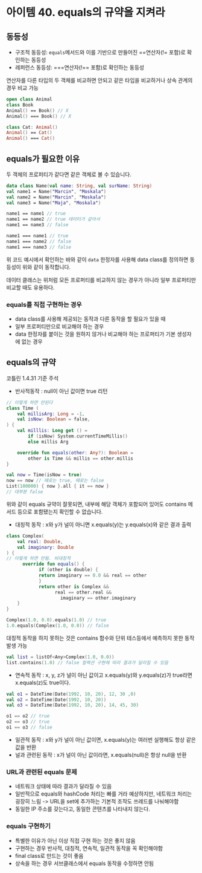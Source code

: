 # 아이템 40. equals의 규약을 지켜라

## 동등성
- 구조적 동등성: `equals`메서드와 이를 기반으로 만들어진 ==연산자(!= 포함)로 확인하는 동등성
- 레퍼런스 동등성: ===연산자(!== 포함)로 확인하는 동등성

연산자를 다른 타입의 두 객체를 비교하면 안되고 같은 타입을 비교하거나 상속 관계의 경우 비교 가능
```kt
open class Animal
class Book
Animal() == Book() // X
Animal() === Book() // X

class Cat: Animal()
Animal() == Cat()
Animal() === Cat()
```

## equals가 필요한 이유
두 객체의 프로퍼티가 같다면 같은 객체로 볼 수 있습니다.
```kt
data class Name(val name: String, val surName: String)
val name1 = Name("Marcin", "Moskala")
val name2 = Name("Marcin", "Moskala")
val name3 = Name("Maja", "Moskala")

name1 == name1 // true
name1 == name2 // true 데이터가 같아서
name1 == name3 // false

name1 === name1 // true
name1 === name2 // false
name1 === name3 // false
```
위 코드 예시에서 확인하는 바와 같이 `data` 한정자를 사용해 data class를 정의하면 동등성이 위와 같이 동작합니다.

데이터 클래스는 위처럼 모든 프로퍼티를 비교하지 않는 경우가 아니라 일부 프로퍼티만 비교할 때도 유용하다.

### equals를 직접 구현하는 경우
- data class를 사용해 제공되는 동작과 다른 동작을 할 필요가 있을 때
- 일부 프로퍼티만으로 비교해야 하는 경우
- data 한정자를 붙이는 것을 원하지 않거나 비교해야 하는 프로퍼티가 기본 생성자에 없는 경우

## equals의 규약
코틀린 1.4.31 기준 주석
- 반사적동작 : null이 아닌 값이면 true 리턴
```kt
// 이렇게 하면 안된다
class Time (
	val millisArg: Long = -1,
	val isNow: Boolean = false,
) {
	val milllis: Long get () =
		if (isNow) System.currentTimeMillis()
		else millis Arg

	override fun equals(other: Any?): Boolean = 
		other is Time && millis == other.millis
}

val now = Time(isNow = true)
now == now // 때로는 true, 때로는 false
List(100000) { now }.all { it == now }
// 대부분 false
```
위와 같이 equals 규약이 잘못되면, 내부에 해당 객체가 포함되어 있어도 contains 메서드 등으로  포함됐는지 확인할 수 없습니다.

- 대칭적 동작 : x와 y가 널이 아니면 x.equals(y)는 y.equals(x)와 같은 결과 출력
```kt
class Complex(
    val real: Double,
    val imaginary: Double
) {
// 이렇게 하면 안됨. 비대칭적
	  override fun equals() {
		    if (other is double) {
            return imaginary == 0.0 && real == other
		    }
		    return other is Complex && 
			      real == other.real &&
				    imaginary == other.imaginary
	}
}

Complex(1.0, 0.0).equals(1.0) // true
1.0.equals(Complex(1.0, 0.0)) // false
```
대칭적 동작을 하지 못하는 것은 contains 함수와 단위 테스등에서 예측하지 못한 동작 발생 가능
```kt
val list = listOf<Any>Complex(1.0, 0.0))
list.contains(1.0) // false 컬렉션 구현에 따라 결과가 달라질 수 있음
```
- 연속적 동작 : x, y, z가 널이 아닌 값이고 x.equals(y)와 y.equals(z)가 true라면 x.equals(z)도 true이다.
```kt
val o1 = DateTime(Date(1992, 10, 20), 12, 30 ,0)
val o2 = DateTime(Date(1992, 10, 20))
val o3 = DateTime(Date(1992, 10, 20), 14, 45, 30)

o1 == o2 // true
o2 == o3 // true
o1 == o3 // false
```
- 일관적 동작 : x와 y가 널이 아닌 값이면, x.equals(y)는 여러번 실행해도 항상 같은 값을 반환
- 널과 관련된 동작 : x가 널이 아닌 값이라면, x.equals(null)은 항상 null을 반환

### URL과 관련된 equals 문제
- 네트워크 상태에 따라 결과가 달라질 수 있음
- 일반적으로 equals와 hashCode 처리는 빠를 거라 예상하지만, 네트워크 처리는 굉장히 느림 -> URL을 set에 추가하는 기본적 조작도 쓰레드를 나눠해야함
- 동일한 IP 주소를 갖는다고, 동일한 콘텐츠를 나타내지 않는다.

### equals 구현하기
- 특별한 이유가 아닌 이상 직접 구현 하는 것은 좋지 않음
- 구현하는 경우 반사적, 대칭적, 연속적, 일관적 동작을 꼭 확인해야함
- final class로 만드는 것이 좋음
- 상속을 하는 경우 서브클래스에서 equals 동작을 수정하면 안됨
